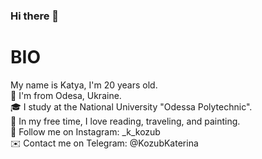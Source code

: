 ### Hi there 👋

# BIO
My name is Katya, I'm 20 years old.\
📍 I'm from Odesa, Ukraine.\
🎓 I study at the National University "Odessa Polytechnic".\
🌟 In my free time, I love reading, traveling, and painting.\
📸 Follow me on Instagram: _k_kozub\
✉️ Contact me on Telegram: @KozubKaterina
